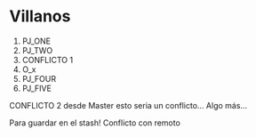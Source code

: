 # Villanos

1. PJ_ONE
2. PJ_TWO
3. CONFLICTO 1
4. O_x
5. PJ_FOUR
6. PJ_FIVE

CONFLICTO 2 desde Master
esto seria un conflicto...
Algo más...

Para guardar en el stash! Conflicto con remoto